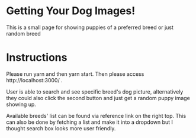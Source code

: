# Getting Your Dog Images!
This is a small page for showing puppies of a preferred breed or just random breed

# Instructions
Please run yarn and then yarn start. Then please access http://localhost:3000/ .

User is able to search and see specific breed's dog picture, alternatively they could also click the second button and just get a random puppy image showing up.

Available breeds' list can be found via reference link on the right top. This can also be done by fetching a list and make it into a dropdown but I thought search box looks more user friendly.

